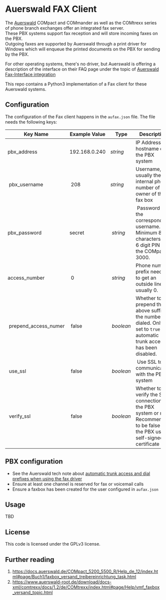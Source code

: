 # Auerswald FAX Client

The [Auerswald](https://www.auerswald.de/) COMpact and COMmander as well as the COMtrexx series of phone branch exchanges offer
an integrated fax server.  
These PBX systems support fax reception and will store incoming faxes on the PBX.  
Outgoing faxes are supported by Auerswald through a print driver for Windows which will enqueue the printed documents on the PBX for sending by the PBX.

For other operating systems, there's no driver, but Auerswald is offering a description of the interface on their FAQ page under the topic of [Auerswald Fax-Interface integration](https://www.auerswald.de/de/support/faq/wie-integriere-ich-die-auerswald-fax-schnittstelle-in-eigene-treiber-oder-software)

This repo contains a Python3 implementation of a Fax client for these Auerswald systems.

## Configuration

The configuration of the Fax client happens in the `aufax.json` file.
The file needs the following keys:

| Key Name | Example Value | Type | Description |
| -------- | ------------- | ---- | ----------- |
| pbx_address | 192.168.0.240 | _string_ | IP Address or hostname of the PBX system |
| pbx_username | 208 | _string_ | Username, usually the internal phone number of the owner of the fax box |
| pbx_password | secret | _string_ | Password for the corresponding username. Minimum 8 characters or a 6 digit PIN on the COMpact 3000. |
| access_number | 0 | _string_ | Phone number prefix needed to get an outside line, usually 0. |
| prepend_access_numer | false | _boolean_ | Whether to prepend the above suffix to the number dialed. Only set to `true` if automatic trunk access has been disabled. |
| use_ssl | false | _boolean_ | Use SSL to communicate with the PBX system |
| verify_ssl | false | _boolean_ | Whether to verify the SSL connection to the PBX system or not. Recommended to be false as the PBX uses a self-signed certificate |

## PBX configuration

- See the Auerswald tech note about [automatic trunk access and dial prefixes when using the fax driver](http://www.auerswald-root.de/download/datei/handbuch/Driver_Fax_Windows/Anlagenweite-automatische-Amtholung_plus_Faxtreiber_0816.pdf)
- Ensure at least one channel is reserved for fax or voicemail calls
- Ensure a faxbox has been created for the user configured in `aufax.json`

## Usage

TBD

## License

This code is licensed under the GPLv3 license.

## Further reading

1. https://docs.auerswald.de/COMpact_5200_5500_R/Help_de_12/index.html#page/Buch1/faxbox_versand_treibereinrichtung_task.html
2. https://www.auerswald-root.de/download/docs-xml/comtrexx/docs/1.2/de/COMtrexx/index.html#page/Help/vmf_faxbox_versand_topic.html
